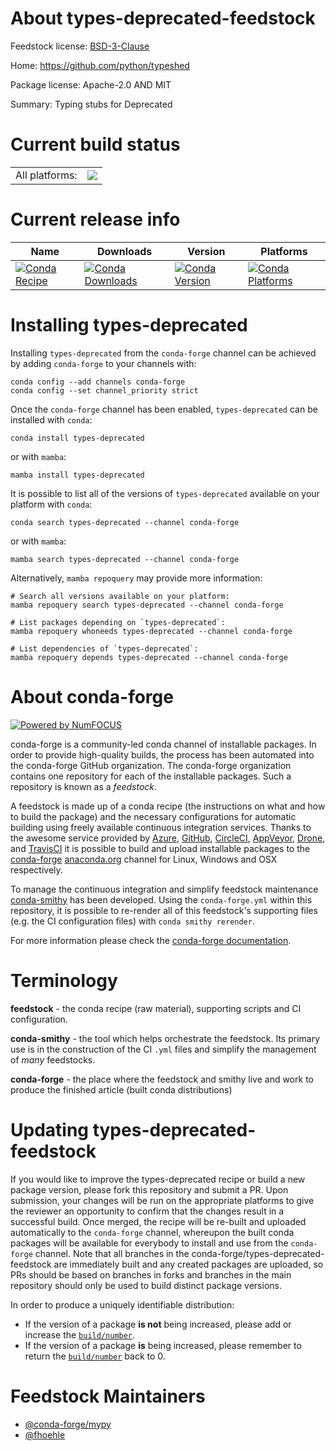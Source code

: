 About types-deprecated-feedstock
================================

Feedstock license: [BSD-3-Clause](https://github.com/conda-forge/types-deprecated-feedstock/blob/main/LICENSE.txt)

Home: https://github.com/python/typeshed

Package license: Apache-2.0 AND MIT

Summary: Typing stubs for Deprecated

Current build status
====================


<table><tr><td>All platforms:</td>
    <td>
      <a href="https://dev.azure.com/conda-forge/feedstock-builds/_build/latest?definitionId=13121&branchName=main">
        <img src="https://dev.azure.com/conda-forge/feedstock-builds/_apis/build/status/types-deprecated-feedstock?branchName=main">
      </a>
    </td>
  </tr>
</table>

Current release info
====================

| Name | Downloads | Version | Platforms |
| --- | --- | --- | --- |
| [![Conda Recipe](https://img.shields.io/badge/recipe-types--deprecated-green.svg)](https://anaconda.org/conda-forge/types-deprecated) | [![Conda Downloads](https://img.shields.io/conda/dn/conda-forge/types-deprecated.svg)](https://anaconda.org/conda-forge/types-deprecated) | [![Conda Version](https://img.shields.io/conda/vn/conda-forge/types-deprecated.svg)](https://anaconda.org/conda-forge/types-deprecated) | [![Conda Platforms](https://img.shields.io/conda/pn/conda-forge/types-deprecated.svg)](https://anaconda.org/conda-forge/types-deprecated) |

Installing types-deprecated
===========================

Installing `types-deprecated` from the `conda-forge` channel can be achieved by adding `conda-forge` to your channels with:

```
conda config --add channels conda-forge
conda config --set channel_priority strict
```

Once the `conda-forge` channel has been enabled, `types-deprecated` can be installed with `conda`:

```
conda install types-deprecated
```

or with `mamba`:

```
mamba install types-deprecated
```

It is possible to list all of the versions of `types-deprecated` available on your platform with `conda`:

```
conda search types-deprecated --channel conda-forge
```

or with `mamba`:

```
mamba search types-deprecated --channel conda-forge
```

Alternatively, `mamba repoquery` may provide more information:

```
# Search all versions available on your platform:
mamba repoquery search types-deprecated --channel conda-forge

# List packages depending on `types-deprecated`:
mamba repoquery whoneeds types-deprecated --channel conda-forge

# List dependencies of `types-deprecated`:
mamba repoquery depends types-deprecated --channel conda-forge
```


About conda-forge
=================

[![Powered by
NumFOCUS](https://img.shields.io/badge/powered%20by-NumFOCUS-orange.svg?style=flat&colorA=E1523D&colorB=007D8A)](https://numfocus.org)

conda-forge is a community-led conda channel of installable packages.
In order to provide high-quality builds, the process has been automated into the
conda-forge GitHub organization. The conda-forge organization contains one repository
for each of the installable packages. Such a repository is known as a *feedstock*.

A feedstock is made up of a conda recipe (the instructions on what and how to build
the package) and the necessary configurations for automatic building using freely
available continuous integration services. Thanks to the awesome service provided by
[Azure](https://azure.microsoft.com/en-us/services/devops/), [GitHub](https://github.com/),
[CircleCI](https://circleci.com/), [AppVeyor](https://www.appveyor.com/),
[Drone](https://cloud.drone.io/welcome), and [TravisCI](https://travis-ci.com/)
it is possible to build and upload installable packages to the
[conda-forge](https://anaconda.org/conda-forge) [anaconda.org](https://anaconda.org/)
channel for Linux, Windows and OSX respectively.

To manage the continuous integration and simplify feedstock maintenance
[conda-smithy](https://github.com/conda-forge/conda-smithy) has been developed.
Using the ``conda-forge.yml`` within this repository, it is possible to re-render all of
this feedstock's supporting files (e.g. the CI configuration files) with ``conda smithy rerender``.

For more information please check the [conda-forge documentation](https://conda-forge.org/docs/).

Terminology
===========

**feedstock** - the conda recipe (raw material), supporting scripts and CI configuration.

**conda-smithy** - the tool which helps orchestrate the feedstock.
                   Its primary use is in the construction of the CI ``.yml`` files
                   and simplify the management of *many* feedstocks.

**conda-forge** - the place where the feedstock and smithy live and work to
                  produce the finished article (built conda distributions)


Updating types-deprecated-feedstock
===================================

If you would like to improve the types-deprecated recipe or build a new
package version, please fork this repository and submit a PR. Upon submission,
your changes will be run on the appropriate platforms to give the reviewer an
opportunity to confirm that the changes result in a successful build. Once
merged, the recipe will be re-built and uploaded automatically to the
`conda-forge` channel, whereupon the built conda packages will be available for
everybody to install and use from the `conda-forge` channel.
Note that all branches in the conda-forge/types-deprecated-feedstock are
immediately built and any created packages are uploaded, so PRs should be based
on branches in forks and branches in the main repository should only be used to
build distinct package versions.

In order to produce a uniquely identifiable distribution:
 * If the version of a package **is not** being increased, please add or increase
   the [``build/number``](https://docs.conda.io/projects/conda-build/en/latest/resources/define-metadata.html#build-number-and-string).
 * If the version of a package **is** being increased, please remember to return
   the [``build/number``](https://docs.conda.io/projects/conda-build/en/latest/resources/define-metadata.html#build-number-and-string)
   back to 0.

Feedstock Maintainers
=====================

* [@conda-forge/mypy](https://github.com/orgs/conda-forge/teams/mypy/)
* [@fhoehle](https://github.com/fhoehle/)

